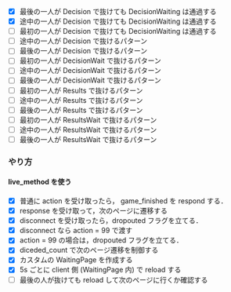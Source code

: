 - [x] 最後の一人が Decision で抜けても DecisionWaiting は通過する
- [x] 途中の一人が Decision で抜けても DecisionWaiting は通過する
- [ ] 最初の一人が Decision で抜けても DecisionWaiting は通過する
- [ ] 途中の一人が Decision で抜けるパターン
- [ ] 最後の一人が Decision で抜けるパターン
- [ ] 最初の一人が DecisionWait で抜けるパターン
- [ ] 途中の一人が DecisionWait で抜けるパターン
- [ ] 最後の一人が DecisionWait で抜けるパターン
- [ ] 最初の一人が Results で抜けるパターン
- [ ] 途中の一人が Results で抜けるパターン
- [ ] 最後の一人が Results で抜けるパターン
- [ ] 最初の一人が ResultsWait で抜けるパターン
- [ ] 途中の一人が ResultsWait で抜けるパターン
- [ ] 最後の一人が ResultsWait で抜けるパターン

### やり方

#### live_method を使う

- [x] 普通に action を受け取ったら， game_finished を respond する．
- [x] response を受け取って，次のページに遷移する
- [x] disconnect を受け取ったら，dropouted フラグを立てる．
- [x] disconnect なら action = 99 で渡す
- [x] action = 99 の場合は，dropouted フラグを立てる．
- [x] diceded_count で次のページ遷移を制御する
- [x] カスタムの WaitingPage を作成する
- [x] 5s ごとに client 側 (WaitingPage 内) で reload する
- [ ] 最後の人が抜けても reload して次のページに行くか確認する

